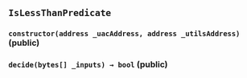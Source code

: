 ## `IsLessThanPredicate`






### `constructor(address _uacAddress, address _utilsAddress)` (public)





### `decide(bytes[] _inputs) → bool` (public)






